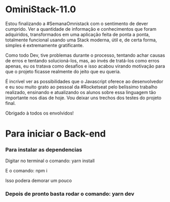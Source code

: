# OminiStack-11.0

Estou finalizando a #SemanaOmnistack com o sentimento de dever cumprido. Ver a quantidade de informação e conhecimentos que foram adquiridos, transformados em uma aplicação feita de ponta a ponta, totalmente funcional usando uma Stack moderna, útil e, de certa forma, simples é extremamente gratificante.

Como todo Dev, tive problemas durante o processo, tentando achar causas de erros e tentando solucioná-los, mas, ao invés de tratá-los como erros apenas, eu os tratava como desafios e isso acabou virando motivação para que o projeto ficasse realmente do jeito que eu queria.

É incrível ver as possibilidades que o Javascript oferece ao desenvolvedor e eu sou muito grato ao pessoal da #Rocketseat pelo belíssimo trabalho realizado, ensinando e atualizando os alunos sobre essa linguagem tão importante nos dias de hoje. Vou deixar uns trechos dos testes do projeto final.

Obrigado à todos os envolvidos!

<h1>Para iniciar o Back-end </h1>

<h3> Para instalar as dependencias  </h3>

<p>Digitar no terminal o comando: yarn install </p>
<p> E o comando: npm i</p>

<p> Isso podera demorar um pouco </p>
<h3> Depois de pronto basta rodar o comando:  yarn dev</h3>
